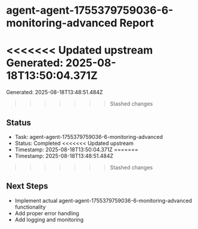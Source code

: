 # agent-agent-1755379759036-6-monitoring-advanced Report

<<<<<<< Updated upstream
Generated: 2025-08-18T13:50:04.371Z
=======
Generated: 2025-08-18T13:48:51.484Z
>>>>>>> Stashed changes

## Status
- Task: agent-agent-1755379759036-6-monitoring-advanced
- Status: Completed
<<<<<<< Updated upstream
- Timestamp: 2025-08-18T13:50:04.371Z
=======
- Timestamp: 2025-08-18T13:48:51.484Z
>>>>>>> Stashed changes

## Next Steps
- Implement actual agent-agent-1755379759036-6-monitoring-advanced functionality
- Add proper error handling
- Add logging and monitoring

